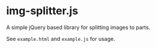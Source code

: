 img-splitter.js
===============

A simple jQuery based library for splitting images to parts.

See `example.html` and `example.js` for usage.
